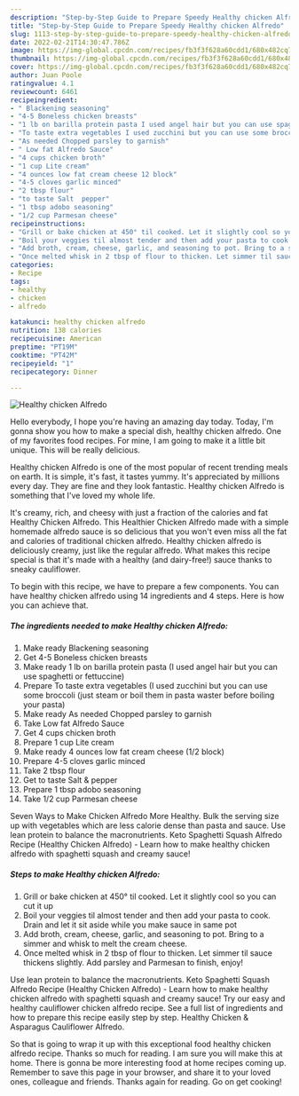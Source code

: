 ```yaml
---
description: "Step-by-Step Guide to Prepare Speedy Healthy chicken Alfredo"
title: "Step-by-Step Guide to Prepare Speedy Healthy chicken Alfredo"
slug: 1113-step-by-step-guide-to-prepare-speedy-healthy-chicken-alfredo
date: 2022-02-21T14:30:47.786Z
image: https://img-global.cpcdn.com/recipes/fb3f3f628a60cdd1/680x482cq70/healthy-chicken-alfredo-recipe-main-photo.jpg
thumbnail: https://img-global.cpcdn.com/recipes/fb3f3f628a60cdd1/680x482cq70/healthy-chicken-alfredo-recipe-main-photo.jpg
cover: https://img-global.cpcdn.com/recipes/fb3f3f628a60cdd1/680x482cq70/healthy-chicken-alfredo-recipe-main-photo.jpg
author: Juan Poole
ratingvalue: 4.1
reviewcount: 6461
recipeingredient:
- " Blackening seasoning"
- "4-5 Boneless chicken breasts"
- "1 lb on barilla protein pasta I used angel hair but you can use spaghetti or fettuccine"
- "To taste extra vegetables I used zucchini but you can use some broccoli just steam or boil them in pasta waster before boiling your pasta"
- "As needed Chopped parsley to garnish"
- " Low fat Alfredo Sauce"
- "4 cups chicken broth"
- "1 cup Lite cream"
- "4 ounces low fat cream cheese 12 block"
- "4-5 cloves garlic minced"
- "2 tbsp flour"
- "to taste Salt  pepper"
- "1 tbsp adobo seasoning"
- "1/2 cup Parmesan cheese"
recipeinstructions:
- "Grill or bake chicken at 450° til cooked. Let it slightly cool so you can cut it up"
- "Boil your veggies til almost tender and then add your pasta to cook. Drain and let it sit aside while you make sauce in same pot"
- "Add broth, cream, cheese, garlic, and seasoning to pot. Bring to a simmer and whisk to melt the cream cheese."
- "Once melted whisk in 2 tbsp of flour to thicken. Let simmer til sauce thickens slightly. Add parsley and Parmesan to finish, enjoy!"
categories:
- Recipe
tags:
- healthy
- chicken
- alfredo

katakunci: healthy chicken alfredo 
nutrition: 138 calories
recipecuisine: American
preptime: "PT19M"
cooktime: "PT42M"
recipeyield: "1"
recipecategory: Dinner

---
```



![Healthy chicken Alfredo](https://img-global.cpcdn.com/recipes/fb3f3f628a60cdd1/680x482cq70/healthy-chicken-alfredo-recipe-main-photo.jpg)

Hello everybody, I hope you're having an amazing day today. Today, I'm gonna show you how to make a special dish, healthy chicken alfredo. One of my favorites food recipes. For mine, I am going to make it a little bit unique. This will be really delicious.

Healthy chicken Alfredo is one of the most popular of recent trending meals on earth. It is simple, it's fast, it tastes yummy. It's appreciated by millions every day. They are fine and they look fantastic. Healthy chicken Alfredo is something that I've loved my whole life.

It&#39;s creamy, rich, and cheesy with just a fraction of the calories and fat Healthy Chicken Alfredo. This Healthier Chicken Alfredo made with a simple homemade alfredo sauce is so delicious that you won&#39;t even miss all the fat and calories of traditional chicken alfredo. Healthy chicken alfredo is deliciously creamy, just like the regular alfredo. What makes this recipe special is that it&#39;s made with a healthy (and dairy-free!) sauce thanks to sneaky cauliflower.


To begin with this recipe, we have to prepare a few components. You can have healthy chicken alfredo using 14 ingredients and 4 steps. Here is how you can achieve that.

<!--inarticleads1-->

##### The ingredients needed to make Healthy chicken Alfredo:

1. Make ready  Blackening seasoning
1. Get 4-5 Boneless chicken breasts
1. Make ready 1 lb on barilla protein pasta (I used angel hair but you can use spaghetti or fettuccine)
1. Prepare To taste extra vegetables (I used zucchini but you can use some broccoli (just steam or boil them in pasta waster before boiling your pasta)
1. Make ready As needed Chopped parsley to garnish
1. Take  Low fat Alfredo Sauce
1. Get 4 cups chicken broth
1. Prepare 1 cup Lite cream
1. Make ready 4 ounces low fat cream cheese (1/2 block)
1. Prepare 4-5 cloves garlic minced
1. Take 2 tbsp flour
1. Get to taste Salt &amp; pepper
1. Prepare 1 tbsp adobo seasoning
1. Take 1/2 cup Parmesan cheese


Seven Ways to Make Chicken Alfredo More Healthy. Bulk the serving size up with vegetables which are less calorie dense than pasta and sauce. Use lean protein to balance the macronutrients. Keto Spaghetti Squash Alfredo Recipe (Healthy Chicken Alfredo) - Learn how to make healthy chicken alfredo with spaghetti squash and creamy sauce! 

<!--inarticleads2-->

##### Steps to make Healthy chicken Alfredo:

1. Grill or bake chicken at 450° til cooked. Let it slightly cool so you can cut it up
1. Boil your veggies til almost tender and then add your pasta to cook. Drain and let it sit aside while you make sauce in same pot
1. Add broth, cream, cheese, garlic, and seasoning to pot. Bring to a simmer and whisk to melt the cream cheese.
1. Once melted whisk in 2 tbsp of flour to thicken. Let simmer til sauce thickens slightly. Add parsley and Parmesan to finish, enjoy!


Use lean protein to balance the macronutrients. Keto Spaghetti Squash Alfredo Recipe (Healthy Chicken Alfredo) - Learn how to make healthy chicken alfredo with spaghetti squash and creamy sauce! Try our easy and healthy cauliflower chicken alfredo recipe. See a full list of ingredients and how to prepare this recipe easily step by step. Healthy Chicken &amp; Asparagus Cauliflower Alfredo. 

So that is going to wrap it up with this exceptional food healthy chicken alfredo recipe. Thanks so much for reading. I am sure you will make this at home. There is gonna be more interesting food at home recipes coming up. Remember to save this page in your browser, and share it to your loved ones, colleague and friends. Thanks again for reading. Go on get cooking!
